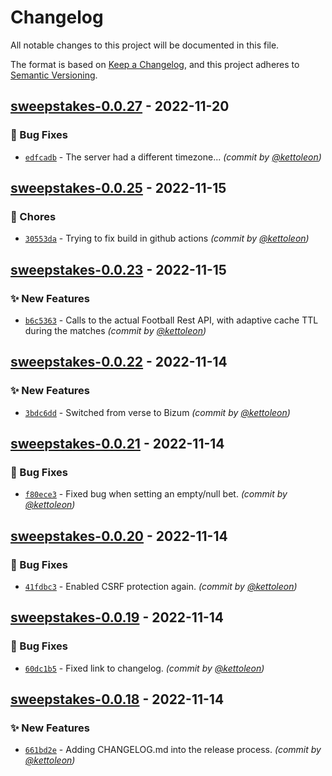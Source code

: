 # Changelog
All notable changes to this project will be documented in this file.

The format is based on [Keep a Changelog](https://keepachangelog.com/en/1.0.0/),
and this project adheres to [Semantic Versioning](https://semver.org/spec/v2.0.0.html).

## [sweepstakes-0.0.27] - 2022-11-20
### :bug: Bug Fixes
- [`edfcadb`](https://github.com/kettoleon/sweepstakes/commit/edfcadb3c7603c9948c29afb8b86d6b8dc43cd41) - The server had a different timezone... *(commit by [@kettoleon](https://github.com/kettoleon))*


## [sweepstakes-0.0.25] - 2022-11-15
### :wrench: Chores
- [`30553da`](https://github.com/kettoleon/sweepstakes/commit/30553da8f26a2836a7974f2c6773e620fdd59939) - Trying to fix build in github actions *(commit by [@kettoleon](https://github.com/kettoleon))*


## [sweepstakes-0.0.23] - 2022-11-15
### :sparkles: New Features
- [`b6c5363`](https://github.com/kettoleon/sweepstakes/commit/b6c5363d551740b211622f1e90d242d57839f56d) - Calls to the actual Football Rest API, with adaptive cache TTL during the matches *(commit by [@kettoleon](https://github.com/kettoleon))*


## [sweepstakes-0.0.22] - 2022-11-14
### :sparkles: New Features
- [`3bdc6dd`](https://github.com/kettoleon/sweepstakes/commit/3bdc6dddb170ce3ef4aae81965f1e905ef59f5b2) - Switched from verse to Bizum *(commit by [@kettoleon](https://github.com/kettoleon))*


## [sweepstakes-0.0.21] - 2022-11-14
### :bug: Bug Fixes
- [`f80ece3`](https://github.com/kettoleon/sweepstakes/commit/f80ece3f093c9831e7a3a56acd5c628435159d6d) - Fixed bug when setting an empty/null bet. *(commit by [@kettoleon](https://github.com/kettoleon))*


## [sweepstakes-0.0.20] - 2022-11-14
### :bug: Bug Fixes
- [`41fdbc3`](https://github.com/kettoleon/sweepstakes/commit/41fdbc3449d0f7b06baf4367eddad8aa9491b0f9) - Enabled CSRF protection again. *(commit by [@kettoleon](https://github.com/kettoleon))*


## [sweepstakes-0.0.19] - 2022-11-14
### :bug: Bug Fixes
- [`60dc1b5`](https://github.com/kettoleon/sweepstakes/commit/60dc1b56f2286bb32f42c3fc0931a7fb5b966192) - Fixed link to changelog. *(commit by [@kettoleon](https://github.com/kettoleon))*


## [sweepstakes-0.0.18] - 2022-11-14
### :sparkles: New Features
- [`661bd2e`](https://github.com/kettoleon/sweepstakes/commit/661bd2ed6f5b8b4fd40c1934456dcab8ec2d0b2e) - Adding CHANGELOG.md into the release process. *(commit by [@kettoleon](https://github.com/kettoleon))*


[sweepstakes-0.0.18]: https://github.com/kettoleon/sweepstakes/compare/sweepstakes-0.0.17...sweepstakes-0.0.18
[sweepstakes-0.0.19]: https://github.com/kettoleon/sweepstakes/compare/sweepstakes-0.0.18...sweepstakes-0.0.19
[sweepstakes-0.0.20]: https://github.com/kettoleon/sweepstakes/compare/sweepstakes-0.0.19...sweepstakes-0.0.20
[sweepstakes-0.0.21]: https://github.com/kettoleon/sweepstakes/compare/sweepstakes-0.0.20...sweepstakes-0.0.21
[sweepstakes-0.0.22]: https://github.com/kettoleon/sweepstakes/compare/sweepstakes-0.0.21...sweepstakes-0.0.22
[sweepstakes-0.0.23]: https://github.com/kettoleon/sweepstakes/compare/sweepstakes-0.0.22...sweepstakes-0.0.23
[sweepstakes-0.0.25]: https://github.com/kettoleon/sweepstakes/compare/sweepstakes-0.0.24...sweepstakes-0.0.25
[sweepstakes-0.0.27]: https://github.com/kettoleon/sweepstakes/compare/sweepstakes-0.0.26...sweepstakes-0.0.27